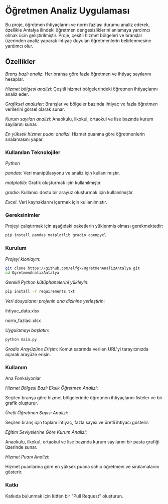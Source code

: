 # Öğretmen Analiz Uygulaması

Bu proje, öğretmen ihtiyaçlarını ve norm fazlası durumu analiz ederek, özellikle Antalya ilindeki öğretmen dengesizliklerini anlamaya yardımcı olmak ücin geliştirilmiştir. Proje, çeşitli hizmet bölgeleri ve branşlar üzerinden analiz yaparak ihtiyaç duyulan öğretmenlerin belirlenmesine yardımcı olur.

## Özellikler

*Branş bazlı analiz*: Her branşa göre fazla öğretmen ve ihtiyaç sayılarını hesaplar.

*Hizmet bölgesi analizi*: Çeşitli hizmet bölgelerindeki öğretmen ihtiyaçlarını analiz eder.

*Grafiksel analizler*: Branşlar ve bölgeler bazında ihtiyaç ve fazla öğretmen verilerini görsel olarak sunar.

*Kurum sayıları analizi*: Anaokulu, ilkokul, ortaokul ve lise bazında kurum sayılarını sunar.

*En yüksek hizmet puanı analizi*: Hizmet puanına göre öğretmenlerin sıralamasını yapar.

### Kullanılan Teknolojiler

*Python*

*pandas*: Veri manipülasyonu ve analiz için kullanılmıştır.

*matplotlib*: Grafik oluşturmak için kullanılmıştır.

*gradio*: Kullanıcı dostu bir arayüz oluşturmak için kullanılmıştır.

*Excel*: Veri kaynaklarını içermek için kullanılmıştır.

### Gereksinimler

Projeyi çalıştırmak için aşağıdaki paketlerin yüklenmiş olması gerekmektedir:

```bash
pip install pandas matplotlib gradio openpyxl
```

### Kurulum

*Projeyi klonlayın*:
```bash
git clone https://github.com/elfgk/OgretmenAnalizAntalya.git
cd OgretmenAnalizAntalya
```

*Gerekli Python kütüphanelerini yükleyin*:
```bash
pip install -r requirements.txt
```

*Veri dosyalarını projenin ana dizinine yerleştirin*:

ihtiyac_data.xlsx

norm_fazlasi.xlsx

*Uygulamayı başlatın*:
```bash
python main.py
```

*Gradio Arayüzüne Erişim*:
Komut satırında verilen URL'yi tarayıcınızda açarak arayüze erişin.

### Kullanım

Ana Fonksiyonlar

*Hizmet Bölgesi Bazlı Eksik Öğretmen Analizi*:

Seçilen branşa göre hizmet bölgelerinde öğretmen ihtiyaçlarını listeler ve bir grafik oluşturur.

*Üretli Öğretmen Sayısı Analizi*:

Seçilen branş için toplam ihtiyaç, fazla sayısı ve üretli ihtiyacı gösterir.

*Eğitim Seviyelerine Göre Kurum Analizi*:

Anaokulu, ilkokul, ortaokul ve lise bazında kurum sayılarını bir pasta grafiği üzerinde sunar.

*Hizmet Puanı Analizi*:

Hizmet puanlarına göre en yüksek puana sahip öğretmeni ve sıralamalarını gösterir.

### Katkı

Katkıda bulunmak için lütfen bir "Pull Request" oluşturun. 



